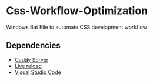 # Css-Workflow-Optimization
Windows Bat File to automate CSS development workflow

## Dependencies
- [Caddy Server](https://caddyserver.com/)
- [Live reload](http://livereload.com/)
- [Visual Studio Code](https://code.visualstudio.com/)
